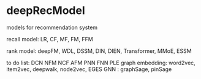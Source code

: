 # deepRecModel
models for recommendation system

recall model: LR, CF, MF, FM, FFM

rank model: deepFM, WDL, DSSM, DIN, DIEN, Transformer, MMoE, ESSM

to do list:
DCN
NFM
NCF
AFM
PNN
FNN
PLE
graph embedding: word2vec, item2vec, deepwalk, node2vec, EGES
GNN : graphSage, pinSage

